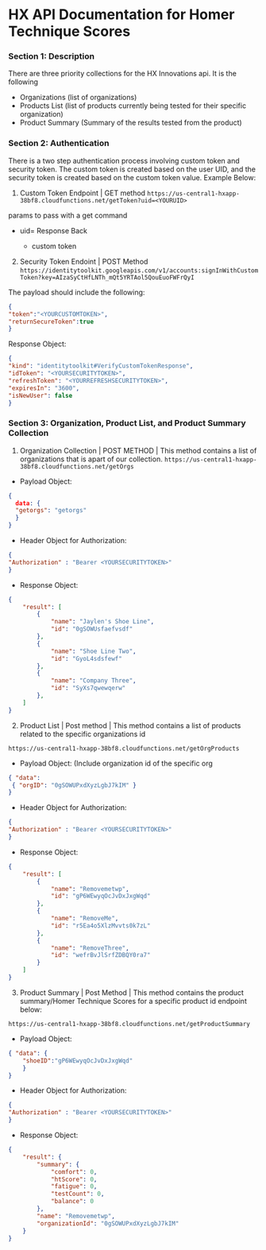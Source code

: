 # HX API Documentation for Homer Technique Scores
### Section 1: Description
There are three priority collections for the HX Innovations api. It is the following
- Organizations (list of organizations)
- Products List (list of products currently being tested for their specific organization)
- Product Summary (Summary of the results tested from the product) 

### Section 2: Authentication 
There is a two step authentication process involving custom token and security token. The custom token is created based on the user UID, and the security token is created based on the custom token value. Example Below:
1. Custom Token Endpoint | GET method
`https://us-central1-hxapp-38bf8.cloudfunctions.net/getToken?uid=<YOURUID>`

  params to pass with a get command
- uid=<YOURUID>
  Response Back 
  - custom token
2. Security Token Endoint | POST Method
  `https://identitytoolkit.googleapis.com/v1/accounts:signInWithCustomToken?key=AIzaSyCtHfLNTh_mQt5YRTAol5QouEuoFWFrQyI`
  
 The payload should include the following: 
  
  ```json
  {
  "token":"<YOURCUSTOMTOKEN>",
  "returnSecureToken":true
  }
  ```
  Response Object:
  ```json
  {
  "kind": "identitytoolkit#VerifyCustomTokenResponse",
  "idToken": "<YOURSECURITYTOKEN>",
  "refreshToken": "<YOURREFRESHSECURITYTOKEN>",
  "expiresIn": "3600",
  "isNewUser": false
  } 
  ```

### Section 3: Organization, Product List, and Product Summary Collection
1. Organization Collection | POST METHOD | This method contains a list of organizations that is apart of our collection. 
`https://us-central1-hxapp-38bf8.cloudfunctions.net/getOrgs`
- Payload Object: 
```json 
{
  data: {
  "getorgs": "getorgs"
  }
}
```
- Header Object for Authorization: 
```json 
{
"Authorization" : "Bearer <YOURSECURITYTOKEN>"
}
```
- Response Object:
```json 
{
    "result": [
        {
            "name": "Jaylen's Shoe Line",
            "id": "0gSOWUsfaefvsdf"
        },
        {
            "name": "Shoe Line Two",
            "id": "GyoL4sdsfewf"
        },
        {
            "name": "Company Three",
            "id": "SyXs7qwewqerw"
        },
    ]
}

```
2. Product List | Post method | This method contains a list of products related to the specific organizations id

`https://us-central1-hxapp-38bf8.cloudfunctions.net/getOrgProducts`
- Payload Object: (Include organization id of the specific org 
``` json
{ "data":
 { "orgID": "0gSOWUPxdXyzLgbJ7kIM" }
}
```
- Header Object for Authorization: 
```json 
{
"Authorization" : "Bearer <YOURSECURITYTOKEN>"
}
```

- Response Object: 
``` json 
{
    "result": [
        {
            "name": "Removemetwp",
            "id": "gP6WEwyqOcJvDxJxgWqd"
        },
        {
            "name": "RemoveMe",
            "id": "r5Ea4o5XlzMvvts0k7zL"
        },
        {
            "name": "RemoveThree",
            "id": "wefrBvJlSrfZDBQY0ra7"
        }
    ]
}
```
3. Product Summary | Post Method | This method contains the product summary/Homer Technique Scores for a specific product id endpoint below: 

`https://us-central1-hxapp-38bf8.cloudfunctions.net/getProductSummary`
- Payload Object: 
``` json
{ "data": {
	"shoeID":"gP6WEwyqOcJvDxJxgWqd"
	}
}
```
- Header Object for Authorization: 
```json 
{
"Authorization" : "Bearer <YOURSECURITYTOKEN>"
}
```

- Response Object: 
``` json 
{
    "result": {
        "summary": {
            "comfort": 0,
            "htScore": 0,
            "fatigue": 0,
            "testCount": 0,
            "balance": 0
        },
        "name": "Removemetwp",
        "organizationId": "0gSOWUPxdXyzLgbJ7kIM"
    }
}
```

